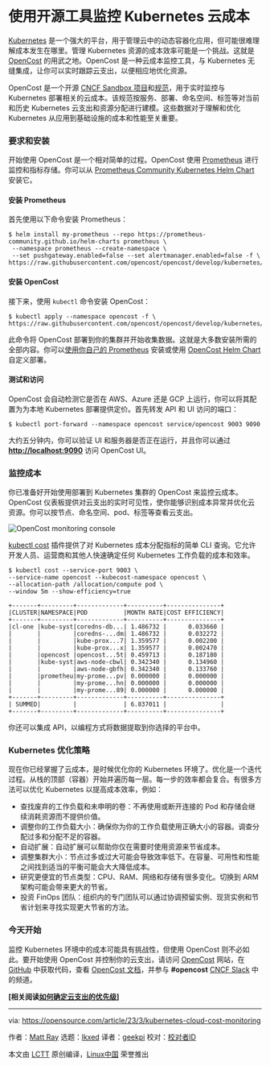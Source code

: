 [#]: subject: "Monitor Kubernetes cloud costs with open source tools"
[#]: via: "https://opensource.com/article/23/3/kubernetes-cloud-cost-monitoring"
[#]: author: "Matt Ray https://opensource.com/users/mattray-0"
[#]: collector: "lkxed"
[#]: translator: "geekpi"
[#]: reviewer: " "
[#]: publisher: " "
[#]: url: " "

使用开源工具监控 Kubernetes 云成本
======

[Kubernetes][1] 是一个强大的平台，用于管理云中的动态容器化应用，但可能很难理解成本发生在哪里。管理 Kubernetes 资源的成本效率可能是一个挑战。这就是 [OpenCost][2] 的用武之地。OpenCost 是一种云成本监控工具，与 Kubernetes 无缝集成，让你可以实时跟踪云支出，以便相应地优化资源。

OpenCost 是一个开源 [CNCF Sandbox 项目][4]和[规范][5]，用于实时监控与 Kubernetes 部署相关的云成本。该规范按服务、部署、命名空间、标签等对当前和历史 Kubernetes 云支出和资源分配进行建模。这些数据对于理解和优化 Kubernetes 从应用到基础设施的成本和性能至关重要。

### 要求和安装

开始使用 OpenCost 是一个相对简单的过程。OpenCost 使用 [Prometheus][6] 进行监控和指标存储。你可以从 [Prometheus Community Kubernetes Helm Chart][7] 安装它。

#### 安装 Prometheus

首先使用以下命令安装 Prometheus：

```
$ helm install my-prometheus --repo https://prometheus-community.github.io/helm-charts prometheus \
 --namespace prometheus --create-namespace \
 --set pushgateway.enabled=false --set alertmanager.enabled=false -f \
https://raw.githubusercontent.com/opencost/opencost/develop/kubernetes/prometheus/extraScrapeConfigs.yaml
```

#### 安装 OpenCost

接下来，使用 `kubectl` 命令安装 OpenCost：

```
$ kubectl apply --namespace opencost -f \
https://raw.githubusercontent.com/opencost/opencost/develop/kubernetes/opencost.yaml
```

此命令将 OpenCost 部署到你的集群并开始收集数据。这就是大多数安装所需的全部内容。你可以[使用你自己的 Prometheus][8] 安装或使用 [OpenCost Helm Chart][9] 自定义部署。

#### 测试和访问

OpenCost 会自动检测它是否在 AWS、Azure 还是 GCP 上运行，你可以将其配置为为本地 Kubernetes 部署提供定价。首先转发 API 和 UI 访问的端口：

```
$ kubectl port-forward --namespace opencost service/opencost 9003 9090
```

大约五分钟内，你可以验证 UI 和服务器是否正在运行，并且你可以通过 **[http://localhost:9090][10]** 访问 OpenCost UI。

### 监控成本

你已准备好开始使用部署到 Kubernetes 集群的 OpenCost 来监控云成本。OpenCost 仪表板提供对云支出的实时可见性，使你能够识别成本异常并优化云资源。你可以按节点、命名空间、pod、标签等查看云支出。

![OpenCost monitoring console][11]

[kubectl cost][12] 插件提供了对 Kubernetes 成本分配指标的简单 CLI 查询。它允许开发人员、运营商和其他人快速确定任何 Kubernetes 工作负载的成本和效率。

```
$ kubectl cost --service-port 9003 \
--service-name opencost --kubecost-namespace opencost \
--allocation-path /allocation/compute pod \
--window 5m --show-efficiency=true

+-------+---------+-------------+----------+---------------+
|CLUSTER|NAMESPACE|POD          |MONTH RATE|COST EFFICIENCY|
+-------+---------+-------------+----------+---------------+
|cl-one |kube-syst|coredns-db...| 1.486732 |      0.033660 |
|       |         |coredns-...dm| 1.486732 |      0.032272 |
|       |         |kube-prox...7| 1.359577 |      0.002200 |
|       |         |kube-prox...x| 1.359577 |      0.002470 |
|       |opencost |opencost...5t| 0.459713 |      0.187180 |
|       |kube-syst|aws-node-cbwl| 0.342340 |      0.134960 |
|       |         |aws-node-gbfh| 0.342340 |      0.133760 |
|       |prometheu|my-prome...pv| 0.000000 |      0.000000 |
|       |         |my-prome...hn| 0.000000 |      0.000000 |
|       |         |my-prome...89| 0.000000 |      0.000000 |
+-------+---------+-------------+----------+---------------+
| SUMMED|         |             | 6.837011 |               |
+-------+---------+-------------+----------+---------------+
```

你还可以集成 API，以编程方式将数据提取到你选择的平台中。

### Kubernetes 优化策略

现在你已经掌握了云成本，是时候优化你的 Kubernetes 环境了。优化是一个迭代过程。从栈的顶部（容器）开始并遍历每一层。每一步的效率都会复合。有很多方法可以优化 Kubernetes 以提高成本效率，例如：

- 查找废弃的工作负载和未申明的卷：不再使用或断开连接的 Pod 和存储会继续消耗资源而不提供价值。
- 调整你的工作负载大小：确保你为你的工作负载使用正确大小的容器。调查分配过多和分配不足的容器。
- 自动扩展：自动扩展可以帮助你仅在需要时使用资源来节省成本。
- 调整集群大小：节点过多或过大可能会导致效率低下。在容量、可用性和性能之间找到适当的平衡可能会大大降低成本。
- 研究更便宜的节点类型：CPU、RAM、网络和存储有很多变化。切换到 ARM 架构可能会带来更大的节省。
- 投资 FinOps 团队：组织内的专门团队可以通过协调预留实例、现货实例和节省计划来寻找实现更大节省的方法。

### 今天开始

监控 Kubernetes 环境中的成本可能具有挑战性，但使用 OpenCost 则不必如此。要开始使用 OpenCost 并控制你的云支出，请访问 [OpenCost][13] 网站，在 [GitHub][14] 中获取代码，查看 [OpenCost 文档][15]，并参与 **#opencost** [CNCF Slack][16] 中的频道。

**[相关阅读[如何确定云支出的优先级][17]]**

--------------------------------------------------------------------------------

via: https://opensource.com/article/23/3/kubernetes-cloud-cost-monitoring

作者：[Matt Ray][a]
选题：[lkxed][b]
译者：[geekpi](https://github.com/geekpi)
校对：[校对者ID](https://github.com/校对者ID)

本文由 [LCTT](https://github.com/LCTT/TranslateProject) 原创编译，[Linux中国](https://linux.cn/) 荣誉推出

[a]: https://opensource.com/users/mattray-0
[b]: https://github.com/lkxed/
[1]: https://www.redhat.com/en/topics/containers/what-is-kubernetes?intcmp=7013a000002qLH8AAM
[2]: https://www.opencost.io/
[3]: https://www.redhat.com/architect/hybrid-cloud-cost-tbm?intcmp=7013a000002qLH8AAM
[4]: https://www.cncf.io/projects/opencost/
[5]: https://github.com/opencost/opencost/blob/develop/spec/opencost-specv01.md
[6]: https://prometheus.io/
[7]: https://prometheus-community.github.io/helm-charts
[8]: https://www.opencost.io/docs/install#providing-your-own-prometheus
[9]: https://github.com/opencost/opencost-helm-chart/
[10]: http://localhost:9090
[11]: https://opensource.com/sites/default/files/2023-03/opencost.png
[12]: https://github.com/kubecost/kubectl-cost
[13]: https://opencost.io/
[14]: https://github.com/opencost
[15]: https://www.opencost.io/docs/
[16]: https://slack.cncf.io/
[17]: https://www.redhat.com/architect/manage-cloud-spending?intcmp=7013a000002qLH8AAM
